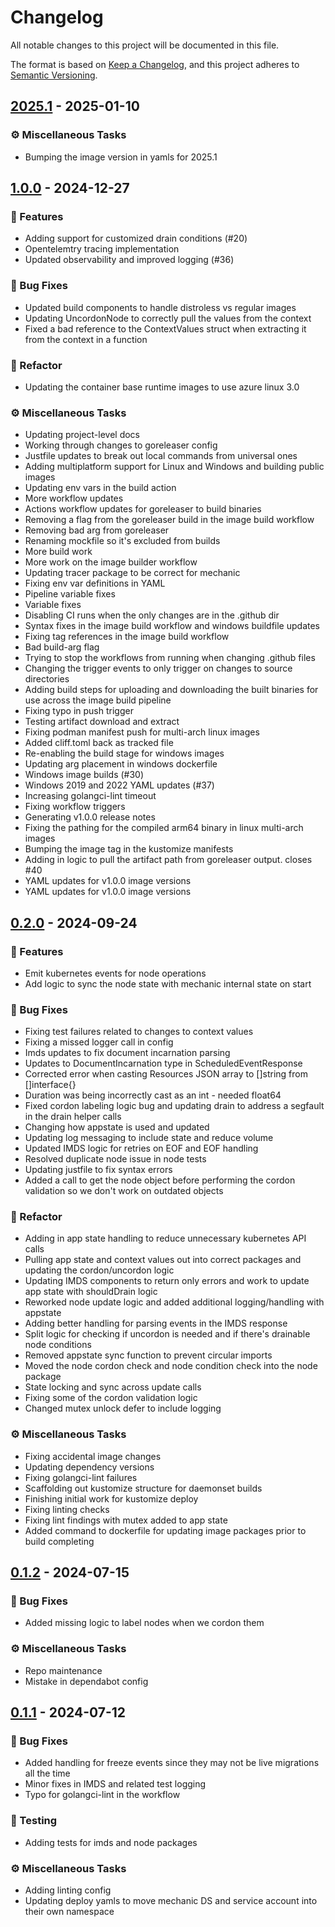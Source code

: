 # Changelog

All notable changes to this project will be documented in this file.

The format is based on [Keep a Changelog](https://keepachangelog.com/en/1.0.0/),
and this project adheres to [Semantic Versioning](https://semver.org/spec/v2.0.0.html).

## [2025.1] - 2025-01-10

### <!-- 7 -->⚙️ Miscellaneous Tasks
- Bumping the image version in yamls for 2025.1

## [1.0.0] - 2024-12-27

### <!-- 0 -->🚀 Features
- Adding support for customized drain conditions (#20)
- Opentelemtry tracing implementation
- Updated observability and improved logging (#36)

### <!-- 1 -->🐛 Bug Fixes
- Updated build components to handle distroless vs regular images
- Updating UncordonNode to correctly pull the values from the context
- Fixed a bad reference to the ContextValues struct when extracting it from the context in a function

### <!-- 2 -->🚜 Refactor
- Updating the container base runtime images to use azure linux 3.0

### <!-- 7 -->⚙️ Miscellaneous Tasks
- Updating project-level docs
- Working through changes to goreleaser config
- Justfile updates to break out local commands from universal ones
- Adding multiplatform support for Linux and Windows and building public images
- Updating env vars in the build action
- More workflow updates
- Actions workflow updates for goreleaser to build binaries
- Removing a flag from the goreleaser build in the image build workflow
- Removing bad arg from goreleaser
- Renaming mockfile so it's excluded from builds
- More build work
- More work on the image builder workflow
- Updating tracer package to be correct for mechanic
- Fixing env var definitions in YAML
- Pipeline variable fixes
- Variable fixes
- Disabling CI runs when the only changes are in the .github dir
- Syntax fixes in the image build workflow and windows buildfile updates
- Fixing tag references in the image build workflow
- Bad build-arg flag
- Trying to stop the workflows from running when changing .github files
- Changing the trigger events to only trigger on changes to source directories
- Adding build steps for uploading and downloading the built binaries for use across the image build pipeline
- Fixing typo in push trigger
- Testing artifact download and extract
- Fixing podman manifest push for multi-arch linux images
- Added cliff.toml back as tracked file
- Re-enabling the build stage for windows images
- Updating arg placement in windows dockerfile
- Windows image builds (#30)
- Windows 2019 and 2022 YAML updates (#37)
- Increasing golangci-lint timeout
- Fixing workflow triggers
- Generating v1.0.0 release notes
- Fixing the pathing for the compiled arm64 binary in linux multi-arch images
- Bumping the image tag in the kustomize manifests
- Adding in logic to pull the artifact path from goreleaser output. closes #40
- YAML updates for v1.0.0 image versions
- YAML updates for v1.0.0 image versions

## [0.2.0] - 2024-09-24

### <!-- 0 -->🚀 Features
- Emit kubernetes events for node operations
- Add logic to sync the node state with mechanic internal state on start

### <!-- 1 -->🐛 Bug Fixes
- Fixing test failures related to changes to context values
- Fixing a missed logger call in config
- Imds updates to fix document incarnation parsing
- Updates to DocumentIncarnation type in ScheduledEventResponse
- Corrected error when casting Resources JSON array to []string from []interface{}
- Duration was being incorrectly cast as an int - needed float64
- Fixed cordon labeling logic bug and updating drain to address a segfault in the drain helper calls
- Changing how appstate is used and updated
- Updating log messaging to include state and reduce volume
- Updated IMDS logic for retries on EOF and EOF handling
- Resolved duplicate node issue in node tests
- Updating justfile to fix syntax errors
- Added a call to get the node object before performing the cordon validation so we don't work on outdated objects

### <!-- 2 -->🚜 Refactor
- Adding in app state handling to reduce unnecessary kubernetes API calls
- Pulling app state and context values out into correct packages and updating the cordon/uncordon logic
- Updating IMDS components to return only errors and work to update app state with shouldDrain logic
- Reworked node update logic and added additional logging/handling with appstate
- Adding better handling for parsing events in the IMDS response
- Split logic for checking if uncordon is needed and if there's drainable node conditions
- Removed appstate sync function to prevent circular imports
- Moved the node cordon check and node condition check into the node package
- State locking and sync across update calls
- Fixing some of the cordon validation logic
- Changed mutex unlock defer to include logging

### <!-- 7 -->⚙️ Miscellaneous Tasks
- Fixing accidental image changes
- Updating dependency versions
- Fixing golangci-lint failures
- Scaffolding out kustomize structure for daemonset builds
- Finishing initial work for kustomize deploy
- Fixing linting checks
- Fixing lint findings with mutex added to app state
- Added command to dockerfile for updating image packages prior to build completing

## [0.1.2] - 2024-07-15

### <!-- 1 -->🐛 Bug Fixes
- Added missing logic to label nodes when we cordon them

### <!-- 7 -->⚙️ Miscellaneous Tasks
- Repo maintenance
- Mistake in dependabot config

## [0.1.1] - 2024-07-12

### <!-- 1 -->🐛 Bug Fixes
- Added handling for freeze events since they may not be live migrations all the time
- Minor fixes in IMDS and related test logging
- Typo for golangci-lint in the workflow

### <!-- 6 -->🧪 Testing
- Adding tests for imds and node packages

### <!-- 7 -->⚙️ Miscellaneous Tasks
- Adding linting config
- Updating deploy yamls to move mechanic DS and service account into their own namespace

[2025.1]: https://github.com///compare/v1.0.0..v2025.1
[1.0.0]: https://github.com///compare/v0.2.0..v1.0.0
[0.2.0]: https://github.com///compare/v0.1.2..v0.2.0
[0.1.2]: https://github.com///compare/v0.1.1..v0.1.2
[0.1.1]: https://github.com///compare/v0.1.0..v0.1.1

<!-- generated by git-cliff -->
